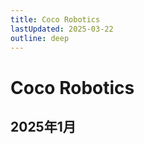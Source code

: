```yaml
---
title: Coco Robotics
lastUpdated: 2025-03-22
outline: deep
---
```


<script setup>
import jobRecruiterInformation from './data/coco-robotics.json'

</script>

# Coco Robotics

## 2025年1月



<JobRecruiterInformation
  :recruiterName="jobRecruiterInformation.recruiterName"
  :recruiterEmail="jobRecruiterInformation.recruiterEmail"
  :company="jobRecruiterInformation.company"
  :jobTitle="jobRecruiterInformation.jobTitle"
  :team="jobRecruiterInformation.team"
  :bookingLink="jobRecruiterInformation.bookingLink"
  :emailContent="jobRecruiterInformation.emailContent"
/>
